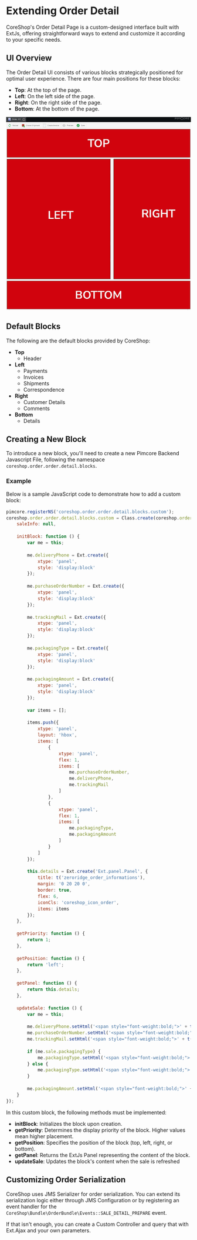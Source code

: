 # Extending Order Detail

CoreShop's Order Detail Page is a custom-designed interface built with ExtJs, offering straightforward ways to extend
and customize it according to your specific needs.

## UI Overview

The Order Detail UI consists of various blocks strategically positioned for optimal user experience. There are four main
positions for these blocks:

- **Top**: At the top of the page.
- **Left**: On the left side of the page.
- **Right**: On the right side of the page.
- **Bottom**: At the bottom of the page.

![Order Detail Positions](img/order_detail_positions.jpg)

## Default Blocks

The following are the default blocks provided by CoreShop:

- **Top**
    - Header
- **Left**
    - Payments
    - Invoices
    - Shipments
    - Correspondence
- **Right**
    - Customer Details
    - Comments
- **Bottom**
    - Details

## Creating a New Block

To introduce a new block, you'll need to create a new Pimcore Backend Javascript File, following the
namespace `coreshop.order.order.detail.blocks`.

### Example

Below is a sample JavaScript code to demonstrate how to add a custom block:

```javascript
pimcore.registerNS('coreshop.order.order.detail.blocks.custom');
coreshop.order.order.detail.blocks.custom = Class.create(coreshop.order.order.detail.abstractBlock, {
    saleInfo: null,

    initBlock: function () {
        var me = this;

        me.deliveryPhone = Ext.create({
            xtype: 'panel',
            style: 'display:block'
        });

        me.purchaseOrderNumber = Ext.create({
            xtype: 'panel',
            style: 'display:block'
        });

        me.trackingMail = Ext.create({
            xtype: 'panel',
            style: 'display:block'
        });

        me.packagingType = Ext.create({
            xtype: 'panel',
            style: 'display:block'
        });

        me.packagingAmount = Ext.create({
            xtype: 'panel',
            style: 'display:block'
        });

        var items = [];

        items.push({
            xtype: 'panel',
            layout: 'hbox',
            items: [
                {
                    xtype: 'panel',
                    flex: 1,
                    items: [
                        me.purchaseOrderNumber,
                        me.deliveryPhone,
                        me.trackingMail
                    ]
                },
                {
                    xtype: 'panel',
                    flex: 1,
                    items: [
                        me.packagingType,
                        me.packagingAmount
                    ]
                }
            ]
        });

        this.details = Ext.create('Ext.panel.Panel', {
            title: t('zeroridge_order_informations'),
            margin: '0 20 20 0',
            border: true,
            flex: 6,
            iconCls: 'coreshop_icon_order',
            items: items
        });
    },

    getPriority: function () {
        return 1;
    },

    getPosition: function () {
        return 'left';
    },

    getPanel: function () {
        return this.details;
    },

    updateSale: function () {
        var me = this;

        me.deliveryPhone.setHtml('<span style="font-weight:bold;">' + t('zeroridge_delivery_phone') + ': </span>' + me.sale.deliveryPhone);
        me.purchaseOrderNumber.setHtml('<span style="font-weight:bold;">' + t('zeroridge_purchase_order_number') + ': </span>' + me.sale.purchaseOrderNumber);
        me.trackingMail.setHtml('<span style="font-weight:bold;">' + t('zeroridge_tracking_mail') + ': </span>' + me.sale.trackingEmail);

        if (me.sale.packagingType) {
            me.packagingType.setHtml('<span style="font-weight:bold;">' + t('zeroridge_packaging_type') + ': </span>' + me.sale.packagingType.localizedfields.data.en.name);
        } else {
            me.packagingType.setHtml('<span style="font-weight:bold;">' + t('zeroridge_packaging_type') + ': </span> Unknown');
        }

        me.packagingAmount.setHtml('<span style="font-weight:bold;">' + t('zeroridge_packaging_amount') + ': </span>' + me.sale.packagingAmount);
    }
});

```

In this custom block, the following methods must be implemented:

- **initBlock**: Initializes the block upon creation.
- **getPriority**: Determines the display priority of the block. Higher values mean higher placement.
- **getPosition**: Specifies the position of the block (top, left, right, or bottom).
- **getPanel**: Returns the ExtJs Panel representing the content of the block.
- **updateSale**: Updates the block's content when the sale is refreshed

## Customizing Order Serialization

CoreShop uses JMS Serializer for order serialization. You can extend its serialization logic either through JMS
Configuration or by registering an event handler for the `CoreShop\Bundle\OrderBundle\Events::SALE_DETAIL_PREPARE`
event.

If that isn't enough, you can create a Custom Controller and query that with Ext.Ajax and your own parameters.
